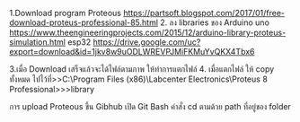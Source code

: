 1.Download program Proteous
      https://partsoft.blogspot.com/2017/01/free-download-proteus-professional-85.html
2. ลง libraries ของ Arduino uno
https://www.theengineeringprojects.com/2015/12/arduino-library-proteus-simulation.html
esp32
https://drive.google.com/uc?export=download&id=1jkv8w9uODLWREVPJMiFKMuYvQKX4Tbx6

3.เมื่อ Download เสร็จแล้วจะได้ไฟล์ตามภาพ ให้ทำการแตกไฟล์
4. เมื่อแตกไฟล์ ให้ copy ทั้งหมด ไปไว้ที่>>C:\Program Files (x86)\Labcenter Electronics\Proteus 8 Professional>>>library

การ upload Proteous ขึ้น Gibhub
เปิด Git Bash
คำสั่ง cd ตามด้วย path ที่อยู่ของ folder






